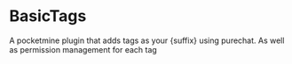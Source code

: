 # BasicTags
A pocketmine plugin that adds tags as your {suffix} using purechat. As well as permission management for each tag

